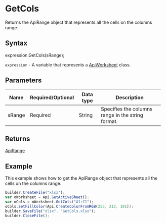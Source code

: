 # GetCols

Returns the ApiRange object that represents all the cells on the columns range.

## Syntax

expression.GetCols(sRange);

`expression` - A variable that represents a [ApiWorksheet](../ApiWorksheet.md) class.

## Parameters

| **Name** | **Required/Optional** | **Data type** | **Description** |
| ------------- | ------------- | ------------- | ------------- |
| sRange | Required | String | Specifies the columns range in the string format. |

## Returns

[ApiRange](../../ApiRange/ApiRange.md)

## Example

This example shows how to get the ApiRange object that represents all the cells on the columns range.

```javascript
builder.CreateFile("xlsx");
var oWorksheet = Api.GetActiveSheet();
var oCols = oWorksheet.GetCols("A1:C1");
oCols.SetFillColor(Api.CreateColorFromRGB(255, 213, 191));
builder.SaveFile("xlsx", "GetCols.xlsx");
builder.CloseFile();
```